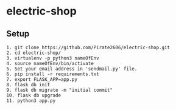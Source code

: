 # electric-shop

## Setup

    1. git clone https://github.com/Pirate2606/electric-shop.git
    2. cd electric-shop/
    3. virtualenv -p python3 nameOfEnv
    4. source nameOfEnv/bin/activate
    5. Set your email address in 'sendmail.py' file.
    6. pip install -r requirements.txt
    7. export FLASK_APP=app.py
    8. flask db init
    9. flask db migrate -m "initial commit"
    10. flask db upgrade
    11. python3 app.py
